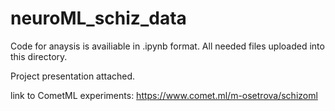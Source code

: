 # neuroML_schiz_data
Code for anaysis is availiable in .ipynb format. 
All needed files uploaded into this directory.

Project presentation attached.

link to CometML experiments: https://www.comet.ml/m-osetrova/schizoml
